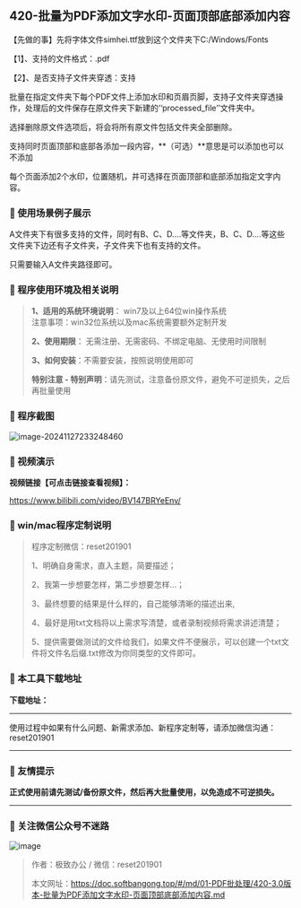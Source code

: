 ## 420-批量为PDF添加文字水印-页面顶部底部添加内容

【先做的事】先将字体文件simhei.ttf放到这个文件夹下C:/Windows/Fonts

【1】、支持的文件格式：.pdf  

【2】、是否支持子文件夹穿透：支持  

批量在指定文件夹下每个PDF文件上添加水印和页眉页脚，支持子文件夹穿透操作，处理后的文件保存在原文件夹下新建的‘‘processed_file’’文件夹中。

选择删除原文件选项后，将会将所有原文件包括文件夹全部删除。



支持同时页面顶部和底部各添加一段内容，**（可选）**意思是可以添加也可以不添加

每个页面添加2个水印，位置随机，并可选择在页面顶部和底部添加指定文字内容。

### 📑 使用场景例子展示

A文件夹下有很多支持的文件，同时有B、C、D....等文件夹，B、C、D....等这些文件夹下边还有子文件夹，子文件夹下也有支持的文件。

只需要输入A文件夹路径即可。

### 📑 程序使用环境及相关说明

> **1、适用的系统环境说明**： win7及以上64位win操作系统  
> 注意事项：win32位系统以及mac系统需要额外定制开发  
>
> **2、使用期限**： 无需注册、无需密码、不绑定电脑、无使用时间限制  
>
> **3、如何安装**：不需要安装，按照说明使用即可  
>
> **特别注意 - 特别声明**：请先测试，注意备份原文件，避免不可逆损失，之后再批量使用

### 📑 程序截图

 ![image-20241127233248460](https://s2.loli.net/2024/11/27/qI68pDUPFa9oCTw.png)

### 📑 视频演示

**视频链接【可点击链接查看视频】：**

https://www.bilibili.com/video/BV147BRYeEnv/

### 📑 win/mac程序定制说明

> 程序定制微信：reset201901  
>
> 1、明确自身需求，直入主题，简要描述；
>
> 2、我第一步想要怎样，第二步想要怎样...； 
>
> 3、最终想要的结果是什么样的，自己能够清晰的描述出来,  
>
> 4、最好是用txt文档将以上需求写清楚，或者录制视频将需求讲述清楚；  
>
> 5、提供需要做测试的文件给我们，如果文件不便展示，可以创建一个txt文件将文件名后缀.txt修改为你同类型的文件即可。  

### 📑 本工具下载地址

**下载地址：**

------

使用过程中如果有什么问题、新需求添加、新程序定制等，请添加微信沟通：reset201901

------

### 📑 友情提示

**正式使用前请先测试/备份原文件，然后再大批量使用，以免造成不可逆损失。**

------

### 📑 关注微信公众号不迷路

![image](https://s2.loli.net/2024/11/02/tK9T7jxLcuv5rUk.png)

> 作者：极致办公  /  微信：reset201901
>
> 本文网址：https://doc.softbangong.top/#/md/01-PDF批处理/420-3.0版本-批量为PDF添加文字水印-页面顶部底部添加内容.md